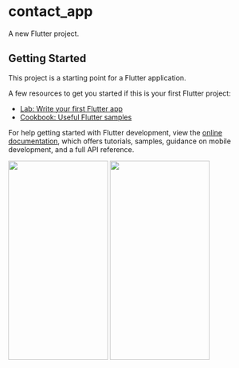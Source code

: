# contact_app

A new Flutter project.

## Getting Started

This project is a starting point for a Flutter application.

A few resources to get you started if this is your first Flutter project:

- [Lab: Write your first Flutter app](https://docs.flutter.dev/get-started/codelab)
- [Cookbook: Useful Flutter samples](https://docs.flutter.dev/cookbook)

For help getting started with Flutter development, view the
[online documentation](https://docs.flutter.dev/), which offers tutorials,
samples, guidance on mobile development, and a full API reference.
<p>
  <img src="https://github.com/rutvik4940/contact_app/assets/153794371/a5c5b233-7f64-418a-b544-75c01ae6f571"
 height="400px" width="200px"/>
 <img src="https://github.com/rutvik4940/contact_app/assets/153794371/c30bd5e2-099f-4be2-a945-821b8417c655"
 height="400px" width="200px"/>
 
  
</p>
